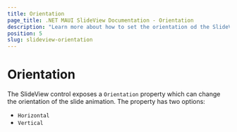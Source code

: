 ```yaml
---
title: Orientation
page_title: .NET MAUI SlideView Documentation - Orientation
description: "Learn more about how to set the orientation od the SlideView control."
position: 5
slug: slideview-orientation
---
```


# Orientation 

The SlideView control exposes a `Orientation` property which can change the orientation of the slide animation. The property has two options:

   * `Horizontal`
   * `Vertical`